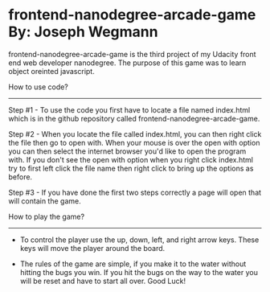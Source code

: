frontend-nanodegree-arcade-game By: Joseph Wegmann
==================================================

frontend-nanodegree-arcade-game is the third project of my Udacity front end web developer nanodegree. 
The purpose of this game was to learn object oreinted javascript. 

How to use code?
****************
Step #1 - To use the code you first have to locate a file named index.html which is in the github repository called frontend-nanodegree-arcade-game. 

Step #2 - When you locate the file called index.html, you can then right click the file then go to open with. When your mouse is over the open with option you can then select the internet browser you'd like to open the program with. If you don't see the open with option when you right click index.html try to first left click the file name then right click to bring up the options as before. 

Step #3 - If you have done the first two steps correctly a page will open that will contain the game. 

How to play the game?
*********************
- To control the player use the up, down, left, and right arrow keys. These keys will move the player around the board.

- The rules of the game are simple, if you make it to the water without hitting the bugs you win. If you hit the bugs on the way to the water you will be reset and have to start all over. Good Luck!


